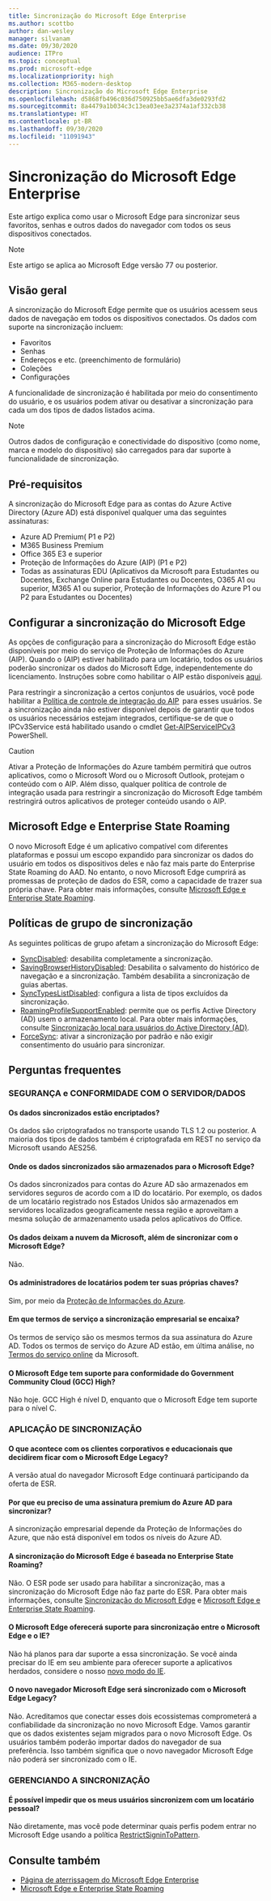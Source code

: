 ```yaml
---
title: Sincronização do Microsoft Edge Enterprise
ms.author: scottbo
author: dan-wesley
manager: silvanam
ms.date: 09/30/2020
audience: ITPro
ms.topic: conceptual
ms.prod: microsoft-edge
ms.localizationpriority: high
ms.collection: M365-modern-desktop
description: Sincronização do Microsoft Edge Enterprise
ms.openlocfilehash: d5868fb496c036d750925bb5ae6dfa3de0293fd2
ms.sourcegitcommit: 8a4479a1b034c3c13ea03ee3a2374a1af332cb38
ms.translationtype: HT
ms.contentlocale: pt-BR
ms.lasthandoff: 09/30/2020
ms.locfileid: "11091943"
---
```

# Sincronização do Microsoft Edge Enterprise

Este artigo explica como usar o Microsoft Edge para sincronizar seus favoritos, senhas e outros dados do navegador com todos os seus dispositivos conectados.

> [!NOTE]
> Este artigo se aplica ao Microsoft Edge versão 77 ou posterior.

## Visão geral

A sincronização do Microsoft Edge permite que os usuários acessem seus dados de navegação em todos os dispositivos conectados. Os dados com suporte na sincronização incluem:

- Favoritos
- Senhas
- Endereços e etc. (preenchimento de formulário)
- Coleções
- Configurações

A funcionalidade de sincronização é habilitada por meio do consentimento do usuário, e os usuários podem ativar ou desativar a sincronização para cada um dos tipos de dados listados acima.

> [!NOTE]
> Outros dados de configuração e conectividade do dispositivo (como nome, marca e modelo do dispositivo) são carregados para dar suporte à funcionalidade de sincronização.

## Pré-requisitos

A sincronização do Microsoft Edge para as contas do Azure Active Directory (Azure AD) está disponível qualquer uma das seguintes assinaturas:

- Azure AD Premium( P1 e P2)
- M365 Business Premium
- Office 365 E3 e superior
- Proteção de Informações do Azure (AIP) (P1 e P2)
- Todas as assinaturas EDU (Aplicativos da Microsoft para Estudantes ou Docentes, Exchange Online para Estudantes ou Docentes, O365 A1 ou superior, M365 A1 ou superior, Proteção de Informações do Azure P1 ou P2 para Estudantes ou Docentes)

## Configurar a sincronização do Microsoft Edge

As opções de configuração para a sincronização do Microsoft Edge estão disponíveis por meio do serviço de Proteção de Informações do Azure (AIP). Quando o (AIP) estiver habilitado para um locatário, todos os usuários poderão sincronizar os dados do Microsoft Edge, independentemente do licenciamento. Instruções sobre como habilitar o AIP estão disponíveis [aqui](https://docs.microsoft.com/azure/information-protection/activate-office365).

Para restringir a sincronização a certos conjuntos de usuários, você pode habilitar a [Política de controle de integração do AIP](https://docs.microsoft.com/powershell/module/aipservice/set-aipserviceonboardingcontrolpolicy?view=azureipps)  para esses usuários. Se a sincronização ainda não estiver disponível depois de garantir que todos os usuários necessários estejam integrados, certifique-se de que o IPCv3Service está habilitado usando o cmdlet [Get-AIPServiceIPCv3](https://docs.microsoft.com/powershell/module/aipservice/get-aipserviceipcv3?view=azureipps)  PowerShell.

> [!CAUTION]
> Ativar a Proteção de Informações do Azure também permitirá que outros aplicativos, como o Microsoft Word ou o Microsoft Outlook, protejam o conteúdo com o AIP. Além disso, qualquer política de controle de integração usada para restringir a sincronização do Microsoft Edge também restringirá outros aplicativos de proteger conteúdo usando o AIP.

## Microsoft Edge e Enterprise State Roaming

O novo Microsoft Edge é um aplicativo compatível com diferentes plataformas e possui um escopo expandido para sincronizar os dados do usuário em todos os dispositivos deles e não faz mais parte do Enterprise State Roaming do AAD. No entanto, o novo Microsoft Edge cumprirá as promessas de proteção de dados do ESR, como a capacidade de trazer sua própria chave. Para obter mais informações, consulte [Microsoft Edge e Enterprise State Roaming](microsoft-edge-enterprise-state-roaming.md).

## Políticas de grupo de sincronização

As seguintes políticas de grupo afetam a sincronização do Microsoft Edge:

- [SyncDisabled](https://docs.microsoft.com/deployedge/microsoft-edge-policies#syncdisabled): desabilita completamente a sincronização.
- [SavingBrowserHistoryDisabled](https://docs.microsoft.com/deployedge/microsoft-edge-policies#savingbrowserhistorydisabled): Desabilita o salvamento do histórico de navegação e a sincronização. Também desabilita a sincronização de guias abertas.
- [SyncTypesListDisabled](https://docs.microsoft.com/DeployEdge/microsoft-edge-policies#synctypeslistdisabled): configura a lista de tipos excluídos da sincronização.
- [RoamingProfileSupportEnabled](https://docs.microsoft.com/DeployEdge/microsoft-edge-policies#roamingprofilesupportenabled): permite que os perfis Active Directory (AD) usem o armazenamento local. Para obter mais informações, consulte [Sincronização local para usuários do Active Directory (AD)](https://docs.microsoft.com/DeployEdge/microsoft-edge-on-premises-sync).
- [ForceSync]( https://docs.microsoft.com/deployedge/microsoft-edge-policies#forcesync): ativar a sincronização por padrão e não exigir consentimento do usuário para sincronizar.  

## Perguntas frequentes

### SEGURANÇA e CONFORMIDADE COM O SERVIDOR/DADOS

#### Os dados sincronizados estão encriptados? 

Os dados são criptografados no transporte usando TLS 1.2 ou posterior. A maioria dos tipos de dados também é criptografada em REST no serviço da Microsoft usando AES256. 

#### Onde os dados sincronizados são armazenados para o Microsoft Edge?

Os dados sincronizados para contas do Azure AD são armazenados em servidores seguros de acordo com a ID do locatário. Por exemplo, os dados de um locatário registrado nos Estados Unidos são armazenados em servidores localizados geograficamente nessa região e aproveitam a mesma solução de armazenamento usada pelos aplicativos do Office.

#### Os dados deixam a nuvem da Microsoft, além de sincronizar com o Microsoft Edge?

Não.

#### Os administradores de locatários podem ter suas próprias chaves?

Sim, por meio da [Proteção de Informações do Azure](https://azure.microsoft.com/services/information-protection/).

#### Em que termos de serviço a sincronização empresarial se encaixa?

Os termos de serviço são os mesmos termos da sua assinatura do Azure AD. Todos os termos de serviço do Azure AD estão, em última análise, no [Termos do serviço online](https://www.microsoft.com/licensing/product-licensing/products) da Microsoft.

#### O Microsoft Edge tem suporte para conformidade do Government Community Cloud (GCC) High?

Não hoje. GCC High é nível D, enquanto que o Microsoft Edge tem suporte para o nível C.

### APLICAÇÃO DE SINCRONIZAÇÃO

#### O que acontece com os clientes corporativos e educacionais que decidirem ficar com o Microsoft Edge Legacy?

A versão atual do navegador Microsoft Edge continuará participando da oferta de ESR.

#### Por que eu preciso de uma assinatura premium do Azure AD para sincronizar?

A sincronização empresarial depende da Proteção de Informações do Azure, que não está disponível em todos os níveis do Azure AD.

#### A sincronização do Microsoft Edge é baseada no Enterprise State Roaming?

Não. O ESR pode ser usado para habilitar a sincronização, mas a sincronização do Microsoft Edge não faz parte do ESR. Para obter mais informações, consulte [Sincronização do Microsoft Edge](microsoft-edge-enterprise-sync.md) e [Microsoft Edge e Enterprise State Roaming](microsoft-edge-enterprise-state-roaming.md).

#### O Microsoft Edge oferecerá suporte para sincronização entre o Microsoft Edge e o IE?

Não há planos para dar suporte a essa sincronização. Se você ainda precisar do IE em seu ambiente para oferecer suporte a aplicativos herdados, considere o nosso [novo modo do IE](https://docs.microsoft.com/deployedge/edge-ie-mode).

#### O novo navegador Microsoft Edge será sincronizado com o Microsoft Edge Legacy?

Não. Acreditamos que conectar esses dois ecossistemas comprometerá a confiabilidade da sincronização no novo Microsoft Edge. Vamos garantir que os dados existentes sejam migrados para o novo Microsoft Edge. Os usuários também poderão importar dados do navegador de sua preferência. Isso também significa que o novo navegador Microsoft Edge não poderá ser sincronizado com o IE.

### GERENCIANDO A SINCRONIZAÇÃO

#### É possível impedir que os meus usuários sincronizem com um locatário pessoal?

Não diretamente, mas você pode determinar quais perfis podem entrar no Microsoft Edge usando a política [RestrictSigninToPattern](https://docs.microsoft.com/deployedge/microsoft-edge-policies#restrictsignintopattern).

## Consulte também

- [Página de aterrissagem do Microsoft Edge Enterprise](https://aka.ms/EdgeEnterprise)
- [Microsoft Edge e Enterprise State Roaming](microsoft-edge-enterprise-state-roaming.md)
